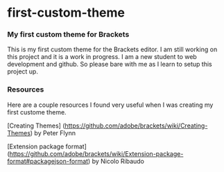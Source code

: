 # first-custom-theme

<h3>My first custom theme for Brackets</h3>

<p>This is my first custom theme for the Brackets editor. I am still working on this project and it is a work in progress. I am a new student to web development and github. So please bare with me as I learn to setup this project up.</p>

<h3>Resources</h3>
Here are a couple resources I found very useful when I was creating my first custome theme.

[Creating Themes] (https://github.com/adobe/brackets/wiki/Creating-Themes) by Peter Flynn
 
[Extension package format] (https://github.com/adobe/brackets/wiki/Extension-package-format#packagejson-format) by Nicolo Ribaudo

